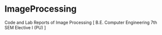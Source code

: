 # ImageProcessing
Code and Lab Reports of Image Processing [ B.E. Computer Engineering  7th SEM Elective I (PU) ]
